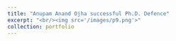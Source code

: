 ```yaml
---
title: "Anupam Anand Ojha successful Ph.D. Defence"
excerpt: "<br/><img src='/images/p9.png'>"
collection: portfolio
---
```

